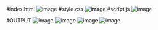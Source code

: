 #index.html
![image](https://github.com/ADITYAWEB42/pure-js-counter-app/assets/156398574/bd1ac19d-5fa9-4873-8d7a-cc588e167673)
#style.css
![image](https://github.com/ADITYAWEB42/pure-js-counter-app/assets/156398574/7986ce0a-14ad-4ee0-8901-bf7a9337e6a3)
#script.js
![image](https://github.com/ADITYAWEB42/pure-js-counter-app/assets/156398574/00bd2550-54a6-4b5a-a03b-95b974eb4a72)

#OUTPUT
![image](https://github.com/ADITYAWEB42/pure-js-counter-app/assets/156398574/d7ee76ea-2754-4ddd-a242-74b0a25d1391)
![image](https://github.com/ADITYAWEB42/pure-js-counter-app/assets/156398574/158cb579-6ab9-42c0-a88a-a68692de7876)
![image](https://github.com/ADITYAWEB42/pure-js-counter-app/assets/156398574/6f334bfa-95d3-4ed4-a8be-402ed9334da7)
![image](https://github.com/ADITYAWEB42/pure-js-counter-app/assets/156398574/7407fb49-7780-400a-bff0-986278390e1f)

